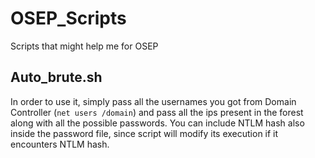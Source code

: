 # OSEP_Scripts
Scripts that might help me for OSEP

## Auto_brute.sh

In order to use it, simply pass all the usernames you got from Domain Controller (`net users /domain`) and pass all the ips present in the forest along with all the possible passwords. You can include NTLM hash also inside the password file, since script will modify its execution if it encounters NTLM hash.
